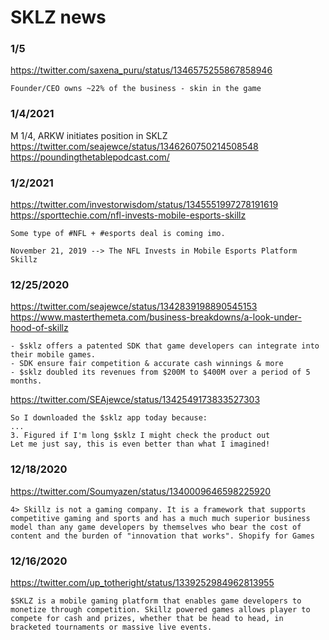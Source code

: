 # SKLZ news


### 1/5
https://twitter.com/saxena_puru/status/1346575255867858946
```
Founder/CEO owns ~22% of the business - skin in the game
```


### 1/4/2021
M 1/4, ARKW initiates position in SKLZ
https://twitter.com/seajewce/status/1346260750214508548
https://poundingthetablepodcast.com/


### 1/2/2021
https://twitter.com/investorwisdom/status/1345551997278191619
https://sporttechie.com/nfl-invests-mobile-esports-skillz
```
Some type of #NFL + #esports deal is coming imo.

November 21, 2019 --> The NFL Invests in Mobile Esports Platform Skillz
```


### 12/25/2020
https://twitter.com/seajewce/status/1342839198890545153
https://www.masterthemeta.com/business-breakdowns/a-look-under-hood-of-skillz
```
- $sklz offers a patented SDK that game developers can integrate into their mobile games.
- SDK ensure fair competition & accurate cash winnings & more
- $sklz doubled its revenues from $200M to $400M over a period of 5 months.
```

https://twitter.com/SEAjewce/status/1342549173833527303
```
So I downloaded the $sklz app today because:
...
3. Figured if I'm long $sklz I might check the product out
Let me just say, this is even better than what I imagined!
```


### 12/18/2020
https://twitter.com/Soumyazen/status/1340009646598225920
```
4> Skillz is not a gaming company. It is a framework that supports competitive gaming and sports and has a much much superior business model than any game developers by themselves who bear the cost of content and the burden of "innovation that works". Shopify for Games
```


### 12/16/2020
https://twitter.com/up_totheright/status/1339252984962813955
```
$SKLZ is a mobile gaming platform that enables game developers to monetize through competition. Skillz powered games allows player to compete for cash and prizes, whether that be head to head, in bracketed tournaments or massive live events.
```
